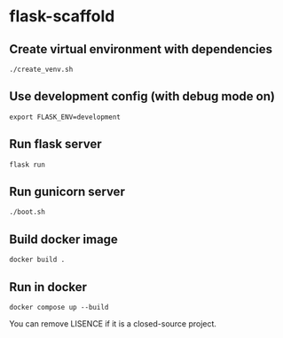 # flask-scaffold

## Create virtual environment with dependencies

    ./create_venv.sh

## Use development config (with debug mode on)

    export FLASK_ENV=development

## Run flask server

    flask run

## Run gunicorn server

    ./boot.sh

## Build docker image

    docker build .

## Run in docker

    docker compose up --build

You can remove LISENCE if it is a closed-source project.
